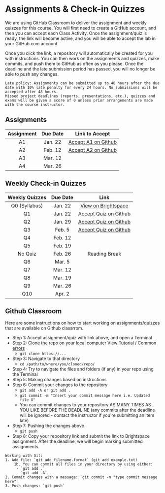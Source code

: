 # Assignments & Check-in Quizzes

We are using GitHub Classroom to deliver the assignment and weekly quizzes for this course.
You will first need to create a GitHub account, and then you can accept each Class Activity.
Once the assignment/quiz is ready, the link will become active, and you will be able to accept the lab in your GitHub.com account.

Once you click the link, a repository will automatically be created for you with instructions.
You can then work on the assignments and quizzes, make commits, and push them to GitHub as often as you please.
Once the deadline and the late submission period has passed, you will no longer be able to push any changes.

```{tip}
Late policy: Assignments can be submitted up to 48 hours after the due date with 10% late penalty for every 24 hours. No submissions will be accepted after 48 hours. 
Missed project deadlines (reports, presentations, etc.), quizzes and exams will be given a score of 0 unless prior arrangements are made with the course instructor.
```

## Assignments 

| Assignment |    Due Date     |      Link to Accept     |
|:----------:|:---------------:|:-----------------------:|
|     A1     |     Jan. 22     | [Accept A1 on Github](https://classroom.github.com/a/Esve9AkZ) |
|     A2     |    Feb. 12      | [Accept A2 on Github](https://classroom.github.com/a/exuHPdJw) |
|     A3     |     Mar. 12     | |
|     A4     |     Mar. 26     | |

## Weekly Check-in Quizzes

| Weekly Quizzes | Due Date |                                              Link                                               |
|:--------------:|:--------:|:-----------------------------------------------------------------------------------------------:|
| Q0 (Syllabus)  | Jan. 22  | [View on Brightspace](https://d2l.langara.bc.ca/d2l/le/content/222094/viewContent/3565023/View) |
|       Q1       | Jan. 22  |                [Accept Quiz on Github](https://classroom.github.com/a/WKss8HdK)                 |
|       Q2       | Jan. 29  |                [Accept Quiz on Github](https://classroom.github.com/a/0ovsxtyw)                 |
|       Q3       |  Feb. 5  |                [Accept Quiz on Github](https://classroom.github.com/a/PDIkDMhm)                 |
|       Q4       | Feb. 12  |                                                                                                 |
|       Q5       | Feb. 19  |                                                                                                 |
|    No Quiz     | Feb. 26  |                                          Reading Break                                          |
|       Q6       |  Mar. 5  |                                                                                                 |
|       Q7       | Mar. 12  |                                                                                                 |
|       Q8       | Mar. 19  |                                                                                                 |
|       Q9       | Mar. 26  |                                                                                                 |
|      Q10       |  Apr. 2  |                                                                                                 |

## Github Classroom

Here are some instructions on how to start working on assignments/quizzes that are available on Github classrrom.

- Step 1: Accept assignment/quiz with link above, and open a Terminal
- Step 2: Clone the repo on your local computer [View Tutorial / Common errors](https://docs.github.com/en/repositories/creating-and-managing-repositories/cloning-a-repository)
  - `git clone https://...`
- Step 3: Navigate to that directory 
  - `cd /path/to/where/you/cloned/repo/`
- Step 4: Try to navigate the files and folders (if any) in your repo using the Terminal
- Step 5: Making changes based on instructions 
- Step 6: Commit your changes to the repository 
  - `git add -A or git add .`
  - `git commit -m "Insert your commit message here i.e. Updated file X"`
  - You can commit changes to your repository AS MANY TIMES AS YOU LIKE BEFORE THE DEADLINE (any commits after the deadline will be ignored - contact the instructor if you're submitting an item late)
- Step 7: Pushing the changes above
  - `git push` 
- Step 8: Copy your repository link and submit the link to Brightspace assignment. After the deadline, we will begin marking submitted assignments. 



```{tip}
Working with Git:
1. Add file: `git add filename.format` (git add example.txt) 
    1b. You can commit all files in your directory by using either:
     - `git add .`
     - `git add -A`
2. Commit changes with a message: `git commit -m "type commit message here"`
3. Push changes: `git push`
```
